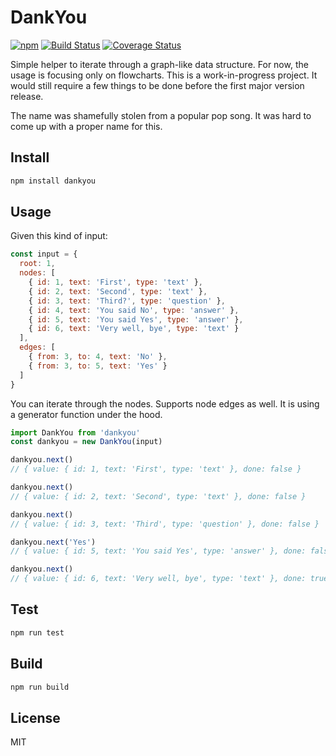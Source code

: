 # DankYou
[![npm](https://img.shields.io/npm/v/dankyou.svg)](https://www.npmjs.com/package/dankyou)
[![Build Status](https://travis-ci.org/briwa/dankyou.svg?branch=master)](https://travis-ci.org/briwa/dankyou)
[![Coverage Status](https://coveralls.io/repos/github/briwa/dankyou/badge.svg?branch=master)](https://coveralls.io/github/briwa/dankyou?branch=master)


Simple helper to iterate through a graph-like data structure. For now, the usage is focusing only on flowcharts.
This is a work-in-progress project. It would still require a few things to be done before the first major version release.

The name was shamefully stolen from a popular pop song. It was hard to come up with a proper name for this.

## Install
```bash
npm install dankyou
```

## Usage
Given this kind of input:
```javascript
const input = {
  root: 1,
  nodes: [
    { id: 1, text: 'First', type: 'text' },
    { id: 2, text: 'Second', type: 'text' },
    { id: 3, text: 'Third?', type: 'question' },
    { id: 4, text: 'You said No', type: 'answer' },
    { id: 5, text: 'You said Yes', type: 'answer' },
    { id: 6, text: 'Very well, bye', type: 'text' }
  ],
  edges: [
    { from: 3, to: 4, text: 'No' },
    { from: 3, to: 5, text: 'Yes' }
  ]
}
```

You can iterate through the nodes. Supports node edges as well. It is using a generator function under the hood.
```javascript
import DankYou from 'dankyou'
const dankyou = new DankYou(input)

dankyou.next()
// { value: { id: 1, text: 'First', type: 'text' }, done: false }

dankyou.next()
// { value: { id: 2, text: 'Second', type: 'text' }, done: false }

dankyou.next()
// { value: { id: 3, text: 'Third', type: 'question' }, done: false }

dankyou.next('Yes')
// { value: { id: 5, text: 'You said Yes', type: 'answer' }, done: false }

dankyou.next()
// { value: { id: 6, text: 'Very well, bye', type: 'text' }, done: true }
```

## Test
```bash
npm run test
```

## Build
```bash
npm run build
```

## License
MIT